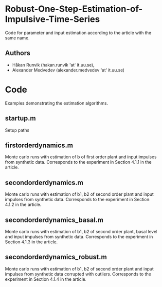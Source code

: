 # Robust-One-Step-Estimation-of-Impulsive-Time-Series
Code for parameter and input estimation according to the article with the same name.

## Authors
* Håkan Runvik (hakan.runvik 'at' it.uu.se),
* Alexander Medvedev (alexander.medvedev 'at' it.uu.se)

# Code
Examples demonstrating the estimation algorithms.

## startup.m
Setup paths

## firstorderdynamics.m
Monte carlo runs with estimation of b of first order plant and input impulses from synthetic data. Corresponds to the experiment in Section 4.1.1 in the article.

## secondorderdynamics.m
Monte carlo runs with estimation of b1, b2 of second order plant and input impulses from synthetic data. Corresponds to the experiment in Section 4.1.2 in the article.

## secondorderdynamics_basal.m
Monte carlo runs with estimation of b1, b2 of second order plant, basal level and input impulses from synthetic data. Corresponds to the experiment in Section 4.1.3 in the article.

## secondorderdynamics_robust.m
Monte carlo runs with estimation of b1, b2 of second order plant and input impulses from synthetic data corrupted with outliers. Corresponds to the experiment in Section 4.1.4 in the article.